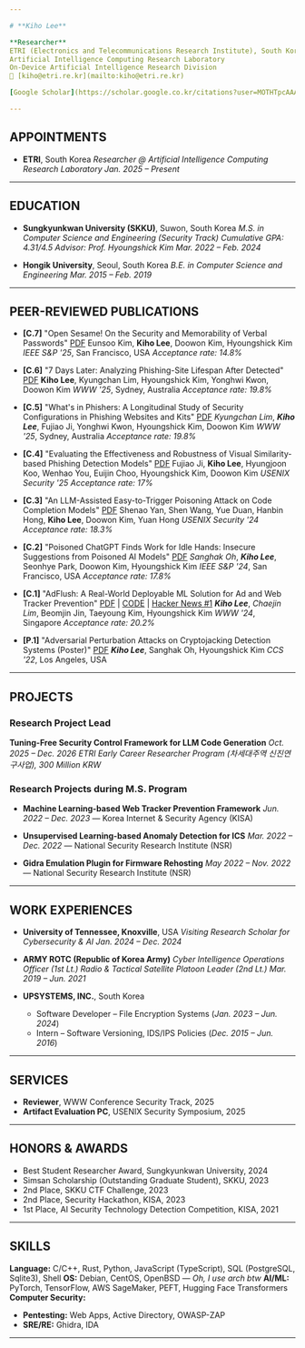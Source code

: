 ```yaml
---

# **Kiho Lee**

**Researcher**
ETRI (Electronics and Telecommunications Research Institute), South Korea
Artificial Intelligence Computing Research Laboratory
On-Device Artificial Intelligence Research Division
📧 [kiho@etri.re.kr](mailto:kiho@etri.re.kr)

[Google Scholar](https://scholar.google.co.kr/citations?user=MOTHTpcAAAAJ&hl=en) | [GitHub Profile](https://github.com/0xk1h0) | [LinkedIn](https://www.linkedin.com/in/kiho-lee-a253b5249/)

---
```


## **APPOINTMENTS**

* **ETRI**, South Korea
  *Researcher @ Artificial Intelligence Computing Research Laboratory*
  *Jan. 2025 – Present*

---

## **EDUCATION**

* **Sungkyunkwan University (SKKU)**, Suwon, South Korea
  *M.S. in Computer Science and Engineering (Security Track)*
  *Cumulative GPA: 4.31/4.5*
  *Advisor: Prof. Hyoungshick Kim*
  *Mar. 2022 – Feb. 2024*

* **Hongik University**, Seoul, South Korea
  *B.E. in Computer Science and Engineering*
  *Mar. 2015 – Feb. 2019*

---

## **PEER-REVIEWED PUBLICATIONS**

* **\[C.7]** "Open Sesame! On the Security and Memorability of Verbal Passwords"
  [PDF](https://www.computer.org/csdl/proceedings-article/sp/2025/223600a683/26hiTSjmQnu)
  Eunsoo Kim, **Kiho Lee**, Doowon Kim, Hyoungshick Kim
  *IEEE S\&P '25*, San Francisco, USA
  *Acceptance rate: 14.8%*

* **\[C.6]** "7 Days Later: Analyzing Phishing-Site Lifespan After Detected"
  [PDF](https://openreview.net/forum?id=R8mltlB42N#discussion)
  **Kiho Lee**, Kyungchan Lim, Hyoungshick Kim, Yonghwi Kwon, Doowon Kim
  *WWW '25*, Sydney, Australia
  *Acceptance rate: 19.8%*

* **\[C.5]** "What's in Phishers: A Longitudinal Study of Security Configurations in Phishing Websites and Kits"
  [PDF](https://openreview.net/forum?id=xVatnSFsh4#discussion)
  *Kyungchan Lim*, ***Kiho Lee***, Fujiao Ji, Yonghwi Kwon, Hyoungshick Kim, Doowon Kim
  *WWW '25*, Sydney, Australia
  *Acceptance rate: 19.8%*

* **\[C.4]** "Evaluating the Effectiveness and Robustness of Visual Similarity-based Phishing Detection Models"
  [PDF](https://arxiv.org/abs/2405.19598)
  Fujiao Ji, **Kiho Lee**, Hyungjoon Koo, Wenhao You, Euijin Choo, Hyoungshick Kim, Doowon Kim
  *USENIX Security '25*
  *Acceptance rate: 17%*

* **\[C.3]** "An LLM-Assisted Easy-to-Trigger Poisoning Attack on Code Completion Models"
  [PDF](https://www.usenix.org/conference/usenixsecurity24/presentation/yan)
  Shenao Yan, Shen Wang, Yue Duan, Hanbin Hong, **Kiho Lee**, Doowon Kim, Yuan Hong
  *USENIX Security '24*
  *Acceptance rate: 18.3%*

* **\[C.2]** "Poisoned ChatGPT Finds Work for Idle Hands: Insecure Suggestions from Poisoned AI Models"
  [PDF](https://www.computer.org/csdl/proceedings-article/sp/2024/313000a178/1V28Z2MBROU)
  *Sanghak Oh*, ***Kiho Lee***, Seonhye Park, Doowon Kim, Hyoungshick Kim
  *IEEE S\&P '24*, San Francisco, USA
  *Acceptance rate: 17.8%*

* **\[C.1]** "AdFlush: A Real-World Deployable ML Solution for Ad and Web Tracker Prevention"
  [PDF](https://dl.acm.org/doi/abs/10.1145/3589334.3645698) | [CODE](https://github.com/SKKU-SecLab/AdFlush) | [Hacker News #1](https://hnrankings.info/40497957/)
  ***Kiho Lee***, *Chaejin Lim*, Beomjin Jin, Taeyoung Kim, Hyoungshick Kim
  *WWW '24*, Singapore
  *Acceptance rate: 20.2%*

* **\[P.1]** "Adversarial Perturbation Attacks on Cryptojacking Detection Systems (Poster)"
  [PDF](https://dl.acm.org/doi/10.1145/3548606.3563530)
  ***Kiho Lee***, Sanghak Oh, Hyoungshick Kim
  *CCS '22*, Los Angeles, USA

---

## **PROJECTS**

### **Research Project Lead**

**Tuning-Free Security Control Framework for LLM Code Generation**
*Oct. 2025 – Dec. 2026*
*ETRI Early Career Researcher Program (차세대주역 신진연구사업), 300 Million KRW*

### **Research Projects during M.S. Program**

* **Machine Learning-based Web Tracker Prevention Framework**
  *Jun. 2022 – Dec. 2023* — Korea Internet & Security Agency (KISA)

* **Unsupervised Learning-based Anomaly Detection for ICS**
  *Mar. 2022 – Dec. 2022* — National Security Research Institute (NSR)

* **Gidra Emulation Plugin for Firmware Rehosting**
  *May 2022 – Nov. 2022* — National Security Research Institute (NSR)

---

## **WORK EXPERIENCES**

* **University of Tennessee, Knoxville**, USA
  *Visiting Research Scholar for Cybersecurity & AI*
  *Jan. 2024 – Dec. 2024*

* **ARMY ROTC (Republic of Korea Army)**
  *Cyber Intelligence Operations Officer (1st Lt.)*
  *Radio & Tactical Satellite Platoon Leader (2nd Lt.)*
  *Mar. 2019 – Jun. 2021*

* **UPSYSTEMS, INC.**, South Korea

  * Software Developer – File Encryption Systems (*Jan. 2023 – Jun. 2024*)
  * Intern – Software Versioning, IDS/IPS Policies (*Dec. 2015 – Jun. 2016*)

---

## **SERVICES**

* **Reviewer**, WWW Conference Security Track, 2025
* **Artifact Evaluation PC**, USENIX Security Symposium, 2025

---

## **HONORS & AWARDS**

* Best Student Researcher Award, Sungkyunkwan University, 2024
* Simsan Scholarship (Outstanding Graduate Student), SKKU, 2023
* 2nd Place, SKKU CTF Challenge, 2023
* 2nd Place, Security Hackathon, KISA, 2023
* 1st Place, AI Security Technology Detection Competition, KISA, 2021

---

## **SKILLS**

**Language:** C/C++, Rust, Python, JavaScript (TypeScript), SQL (PostgreSQL, Sqlite3), Shell
**OS:** Debian, CentOS, OpenBSD — *Oh, I use arch btw*
**AI/ML:** PyTorch, TensorFlow, AWS SageMaker, PEFT, Hugging Face Transformers
**Computer Security:**

* **Pentesting:** Web Apps, Active Directory, OWASP-ZAP
* **SRE/RE:** Ghidra, IDA

---
